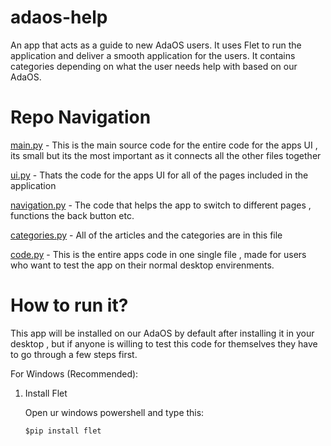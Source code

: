 # adaos-help
An app that acts as a guide to new AdaOS users. It uses Flet to run the application and deliver a smooth application for the users.
It contains categories depending on what the user needs help with based on our AdaOS. 

# Repo Navigation

[main.py](main.py) - This is the main source code for the entire code for the apps UI , its small but its the most important as it connects all the other files together

[ui.py](ui.py) - Thats the code for the apps UI for all of the pages included in the application

[navigation.py](navigation.py) - The code that helps the app to switch to different pages , functions the back button etc.

[categories.py](categories.py) - All of the articles and the categories are in this file 

[code.py](code.py) - This is the entire apps code in one single file , made for users who want to test the app on their normal desktop envirenments.


# How to run it?

This app will be installed on our AdaOS by default after installing it in your desktop , but if anyone is willing to test this code for themselves
they have to go through a few steps first. 

For Windows (Recommended): 

1. Install Flet

     Open ur windows powershell and type this:

       $pip install flet
